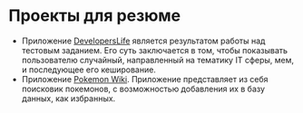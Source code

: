 # Проекты для резюме

- Приложение [DevelopersLife](https://github.com/VadimTataru/developersLife) является результатом работы над тестовым заданием. Его суть заключается в том, чтобы показывать пользователю случайный, направленный на тематику IT сферы, мем, и последующее его кеширование.
- Приложение [Pokemon Wiki](https://github.com/VadimTataru/pokedex-mobile). Приложение представляет из себя поисковик покемонов, с возможностью добавления их в базу данных, как избранных.
